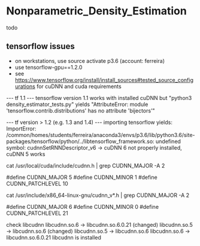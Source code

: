 # Nonparametric_Density_Estimation
todo


## tensorflow issues
- on workstations, use source activate p3.6 (account: ferreira)
- use tensorflow-gpu==1.2.0
- see https://www.tensorflow.org/install/install_sources#tested_source_configurations for cuDNN and cuda requirements

--- tf 1.1 ---
tensorflow version 1.1 works with installed cuDNN but "python3 density_estimator_tests.py" yields
"AttributeError: module 'tensorflow.contrib.distributions' has no attribute 'bijectors'"

--- tf version > 1.2 (e.g. 1.3 and 1.4) ---
importing tensorflow yields:
ImportError: /common/homes/students/ferreira/anaconda3/envs/p3.6/lib/python3.6/site-packages/tensorflow/python/../libtensorflow_framework.so: undefined symbol: cudnnSetRNNDescriptor_v6
-> cuDNN 6 not properly installed, cuDNN 5 works


cat /usr/local/cuda/include/cudnn.h | grep CUDNN_MAJOR -A 2

#define CUDNN_MAJOR      5
#define CUDNN_MINOR      1
#define CUDNN_PATCHLEVEL 10

cat /usr/include/x86_64-linux-gnu/cudnn_v*.h | grep CUDNN_MAJOR -A 2

#define CUDNN_MAJOR      6
#define CUDNN_MINOR      0
#define CUDNN_PATCHLEVEL 21


check libcudnn 
libcudnn.so.6 -> libcudnn.so.6.0.21 (changed)
libcudnn.so.5 -> libcudnn.so.6 (changed)
libcudnn.so.5 -> libcudnn.so.6
libcudnn.so.6 -> libcudnn.so.6.0.21
libcudnn is installed
